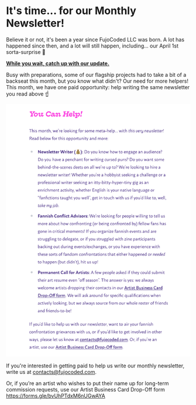 ---
---

# It's time... for our Monthly Newsletter!

Believe it or not, it's been a year since FujoCoded LLC was born. A lot has happened since then, and a lot will still happen, including... our April 1st sorta-surprise 👀

[**While you wait, catch up with our update.**](https://fujocoded.com/updates/25-03-15-one-year-anniversary)

Busy with preparations, some of our flagship projects had to take a bit of a backseat this month, but you know what didn't? Our need for more helpers! This month, we have one paid opportunity: help writing the same newsletter you read above ☝️

![file:./images/img_7b506df41f92fa495f0161afdeaebf71.alt.txt](./images/img_7b506df41f92fa495f0161afdeaebf71.png)

If you're interested in getting paid to help us write our monthly newsletter, write us at contacts@fujocoded.com.

Or, if you’re an artist who wishes to put their name up for long-term commission requests, use our Artist Business Card Drop-Off form https://forms.gle/bvUhPTdxM6nUGwAYA
